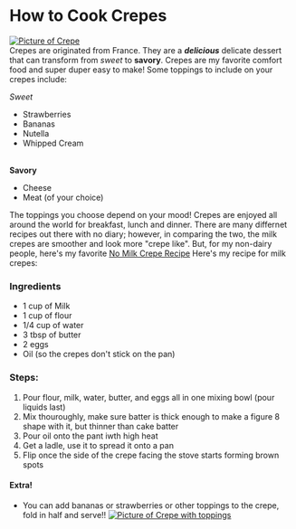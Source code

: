# How to Cook Crepes
  [![Picture of Crepe](https://img.rawpixel.com/s3fs-private/rawpixel_images/website_content/px1193806-image-kwvw7df3.jpg?w=800&dpr=1&fit=default&crop=default&q=65&vib=3&con=3&usm=15&bg=F4F4F3&ixlib=js-2.2.1&s=7ded53e1a00280f06409a24d93f2fe82)](https://img.rawpixel.com/s3fs-private/rawpixel_images/website_content/px1193806-image-kwvw7df3.jpg?w=800&dpr=1&fit=default&crop=default&q=65&vib=3&con=3&usm=15&bg=F4F4F3&ixlib=js-2.2.1&s=7ded53e1a00280f06409a24d93f2fe82)
<br>Crepes are originated from France. They are a __*delicious*__ delicate dessert that can transform from *sweet* to **savory**. Crepes are my favorite comfort food and super duper easy to make! Some toppings to include on your crepes include: 

*Sweet*
  - Strawberries
  - Bananas
  - Nutella
  - Whipped Cream

<br>**Savory**
  - Cheese
  - Meat (of your choice)


The toppings you choose depend on your mood! Crepes are enjoyed all around the world for breakfast, lunch and dinner. There are many differnet recipes out there with no diary; however, in comparing the two, the milk crepes are smoother and look more "crepe like". But, for my non-dairy people, here's my favorite [No Milk Crepe Recipe](https://skinnyms.com/dairy-free-crepes/)
Here's my recipe for milk crepes:

### Ingredients
  - 1 cup of Milk
  - 1 cup of flour
  - 1/4 cup of water
  - 3 tbsp of butter
  - 2 eggs
  - Oil (so the crepes don't stick on the pan)

### Steps: 
  1. Pour flour, milk, water, butter, and eggs all in one mixing bowl (pour liquids last)
  2. Mix thouroughly, make sure batter is thick enough to make a figure 8 shape with it, but thinner than cake batter
  3. Pour oil onto the pant iwth high heat
  4. Get a ladle, use it to spread it onto a pan
  5. Flip once the side of the crepe facing the stove starts forming brown spots

#### Extra!
  - You can add bananas or strawberries or other toppings to the crepe, fold in half and serve!!
    [![Picture of Crepe with toppings](https://img.rawpixel.com/s3fs-private/rawpixel_images/website_content/px854773-image-kwvuxern.jpg?w=800&dpr=1&fit=default&crop=default&q=65&vib=3&con=3&usm=15&bg=F4F4F3&ixlib=js-2.2.1&s=d08f63087797ae02246982455d15b252)](https://www.rawpixel.com/search/crepe?page=1&sort=curated&topic_group=_topics)

